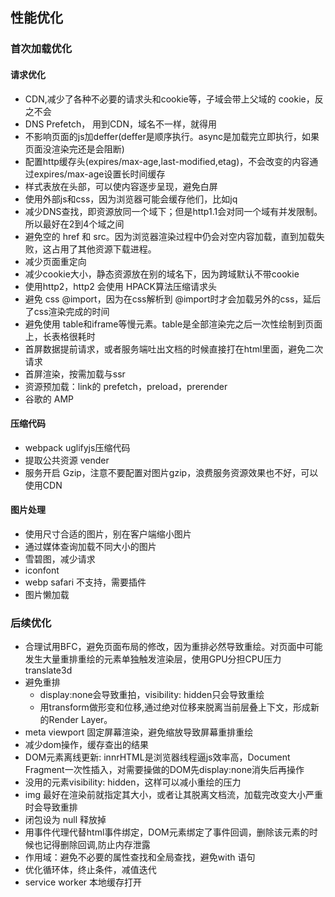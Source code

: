 ## 性能优化

### 首次加载优化

#### 请求优化
- CDN,减少了各种不必要的请求头和cookie等，子域会带上父域的 cookie，反之不会
- DNS Prefetch， 用到CDN，域名不一样，就得用
- 不影响页面的js加deffer(deffer是顺序执行。async是加载完立即执行，如果页面没渲染完还是会阻断)
- 配置http缓存头(expires/max-age,last-modified,etag)，不会改变的内容通过expires/max-age设置长时间缓存
- 样式表放在头部，可以使内容逐步呈现，避免白屏
- 使用外部js和css，因为浏览器可能会缓存他们，比如jq
- 减少DNS查找，即资源放同一个域下；但是http1.1会对同一个域有并发限制。所以最好在2到4个域之间
- 避免空的 href 和 src。因为浏览器渲染过程中仍会对空内容加载，直到加载失败，这占用了其他资源下载进程。
- 减少页面重定向
- 减少cookie大小，静态资源放在别的域名下，因为跨域默认不带cookie
- 使用http2，http2 会使用 HPACK算法压缩请求头
- 避免 css @import，因为在css解析到 @import时才会加载另外的css，延后了css渲染完成的时间
- 避免使用 table和iframe等慢元素。table是全部渲染完之后一次性绘制到页面上，长表格很耗时
- 首屏数据提前请求，或者服务端吐出文档的时候直接打在html里面，避免二次请求
- 首屏渲染，按需加载与ssr
- 资源预加载：link的 prefetch，preload，prerender
- 谷歌的 AMP
#### 压缩代码
- webpack uglifyjs压缩代码
- 提取公共资源 vender
- 服务开启 Gzip，注意不要配置对图片gzip，浪费服务资源效果也不好，可以使用CDN
#### 图片处理
- 使用尺寸合适的图片，别在客户端缩小图片
- 通过媒体查询加载不同大小的图片
- 雪碧图，减少请求
- iconfont
- webp safari 不支持，需要插件
- 图片懒加载

### 后续优化
- 合理试用BFC，避免页面布局的修改，因为重排必然导致重绘。对页面中可能发生大量重排重绘的元素单独触发渲染层，使用GPU分担CPU压力 translate3d
- 避免重排
  - display:none会导致重拍，visibility: hidden只会导致重绘
  - 用transform做形变和位移,通过绝对位移来脱离当前层叠上下文，形成新的Render Layer。
- meta viewport 固定屏幕渲染，避免缩放导致屏幕重排重绘
- 减少dom操作，缓存查出的结果
- DOM元素离线更新: innrHTML是浏览器线程逼js效率高，Document Fragment一次性插入，对需要操做的DOM先display:none消失后再操作
- 没用的元素visibility: hidden，这样可以减小重绘的压力
- img 最好在渲染前就指定其大小，或者让其脱离文档流，加载完改变大小严重时会导致重排
- 闭包设为 null 释放掉
- 用事件代理代替html事件绑定，DOM元素绑定了事件回调，删除该元素的时候也记得删除回调,防止内存泄露
- 作用域：避免不必要的属性查找和全局查找，避免with 语句
- 优化循环体，终止条件，减值迭代
- service worker 本地缓存打开